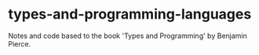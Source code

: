 # types-and-programming-languages
Notes and code based to the book 'Types and Programming' by Benjamin Pierce.

